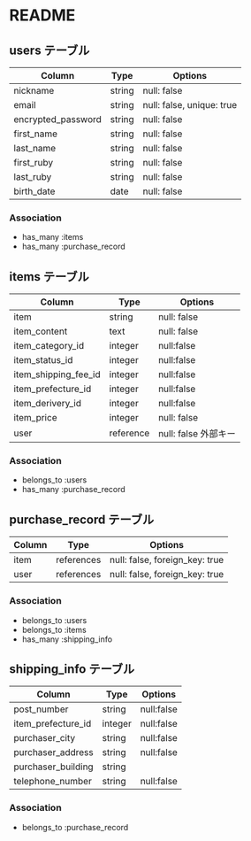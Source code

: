 # README

## users テーブル

| Column             | Type   | Options                   |
| ------------------ | ------ | ------------------------- |
| nickname           | string | null: false               |
| email              | string | null: false, unique: true |
| encrypted_password | string | null: false               |
| first_name         | string | null: false               |
| last_name          | string | null: false               |
| first_ruby         | string | null: false               |
| last_ruby          | string | null: false               |
| birth_date         | date   | null: false               |

### Association

* has_many :items
* has_many :purchase_record

## items テーブル
| Column               | Type       | Options                        |
| -------------------- | ---------- | ------------------------------ |
| item                 | string     | null: false                    |
| item_content         | text       | null: false                    |
| item_category_id     | integer    | null:false                     |
| item_status_id       | integer    | null:false                     |
| item_shipping_fee_id | integer    | null:false                     |
| item_prefecture_id   | integer    | null:false                     |
| item_derivery_id     | integer    | null:false                     |
| item_price           | integer    | null: false                    |
| user                 | reference  | null: false 外部キー            |

### Association

* belongs_to :users
* has_many :purchase_record


## purchase_record テーブル
| Column     | Type       | Options                        |
| ---------- | ---------- | ------------------------------ |
| item       | references | null: false, foreign_key: true |
| user       | references | null: false, foreign_key: true |

### Association

* belongs_to :users
* belongs_to :items
* has_many :shipping_info


## shipping_info テーブル

| Column              | Type       | Options                        |
| ------------------- | ---------- | ------------------------------ |
| post_number         | string     | null:false                     |
| item_prefecture_id  | integer    | null:false                     |
| purchaser_city      | string     | null:false                     |
| purchaser_address   | string     | null:false                     |
| purchaser_building  | string     |                                |
| telephone_number    | string     | null:false                     |

### Association

- belongs_to :purchase_record